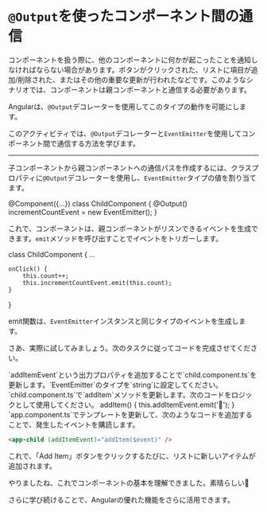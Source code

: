 # `@Output`を使ったコンポーネント間の通信

コンポーネントを扱う際に、他のコンポーネントに何かが起こったことを通知しなければならない場合があります。ボタンがクリックされた、リストに項目が追加/削除された、またはその他の重要な更新が行われたなどです。このようなシナリオでは、コンポーネントは親コンポーネントと通信する必要があります。

Angularは、`@Output`デコレーターを使用してこのタイプの動作を可能にします。

このアクティビティでは、`@Output`デコレーターと`EventEmitter`を使用してコンポーネント間で通信する方法を学びます。

<hr />

子コンポーネントから親コンポーネントへの通信パスを作成するには、クラスプロパティに`@Output`デコレーターを使用し、`EventEmitter`タイプの値を割り当てます。

<docs-code header="child.component.ts" language="ts">
@Component({...})
class ChildComponent {
    @Output() incrementCountEvent = new EventEmitter<number>();
}
</docs-code>

これで、コンポーネントは、親コンポーネントがリスンできるイベントを生成できます。`emit`メソッドを呼び出すことでイベントをトリガーします。

<docs-code header="child.component.ts" language="ts">
class ChildComponent {
    ...

    onClick() {
        this.count++;
        this.incrementCountEvent.emit(this.count);
    }

}
</docs-code>

emit関数は、`EventEmitter`インスタンスと同じタイプのイベントを生成します。

さあ、実際に試してみましょう。次のタスクに従ってコードを完成させてください。

<docs-workflow>

<docs-step title="`@Output`プロパティを追加する">
`addItemEvent`という出力プロパティを追加することで`child.component.ts`を更新します。`EventEmitter`のタイプを`string`に設定してください。
</docs-step>

<docs-step title="`addItem`メソッドを完成させる">
`child.component.ts`で`addItem`メソッドを更新します。次のコードをロジックとして使用してください。

<docs-code header="child.component.ts" highlight="[2]" language="ts">
addItem() {
  this.addItemEvent.emit('🐢');
}
</docs-code>

</docs-step>

<docs-step title="`AppComponent`テンプレートを更新する">
`app.component.ts`でテンプレートを更新して、次のようなコードを追加することで、発生したイベントを購読します。

```html
<app-child (addItemEvent)="addItem($event)" />
```

これで、「Add Item」ボタンをクリックするたびに、リストに新しいアイテムが追加されます。

</docs-step>

</docs-workflow>

やりましたね、これでコンポーネントの基本を理解できました。素晴らしい👏

さらに学び続けることで、Angularの優れた機能をさらに活用できます。
